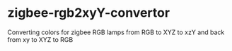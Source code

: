 # zigbee-rgb2xyY-convertor
Converting colors for zigbee RGB lamps from RGB to XYZ to xzY and back from xy to XYZ to RGB
